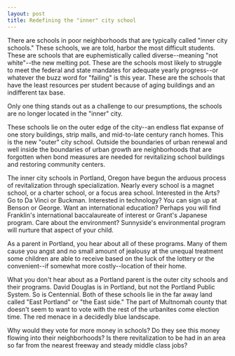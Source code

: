 ```yaml
---
layout: post
title: Redefining the "inner" city school
---
```


There are schools in poor neighborhoods that are typically called "inner city schools." These schools, we are told, harbor the most difficult students. These are schools that are euphemistically called diverse--meaning "not white"--the new melting pot. These are the schools most likely to struggle to meet the federal and state mandates for adequate yearly progress--or whatever the buzz word for "failing" is this year.  These are the schools that have the least resources per student because of aging buildings and an indifferent tax base.

Only one thing stands out as a challenge to our presumptions, the schools are no longer located in the "inner" city.

These schools lie on the outer edge of the city--an endless flat expanse of one story buildings, strip malls, and mid-to-late century ranch homes. This is the new "outer" city school. Outside the boundaries of urban renewal and well inside the boundaries of urban growth are neighborhoods that are forgotten when bond measures are needed for revitalizing school buildings and restoring community centers.

The inner city schools in Portland, Oregon have begun the arduous process of revitalization through specialization. Nearly every school is a magnet school, or a charter school, or a focus area school. Interested in the Arts? Go to Da Vinci or Buckman. Interested in technology? You can sign up at Benson or George. Want an international education? Perhaps you will find Franklin's international baccalaureate of interest or Grant's Japanese program. Care about the environment? Sunnyside's environmental program will nurture that aspect of your child.

As a parent in Portland, you hear about all of these programs. Many of them cause you angst and no small amount of jealousy at the unequal treatment some children are able to receive based on the luck of the lottery or the convenient--if somewhat more costly--location of their home.

What you don't hear about as a Portland parent is the outer city schools and their programs. David Douglas is in Portland, but not the Portland Public System. So is Centennial. Both of these schools lie in the far away land called "East Portland" or "the East side."  The part of Multnomah county that doesn't seem to want to vote with the rest of the urbanites come election time. The red menace in a decidedly blue landscape.

Why would they vote for more money in schools? Do they see this money flowing into their neighborhoods? Is there revitalization to be had in an area so far from the nearest freeway and steady middle class jobs?
